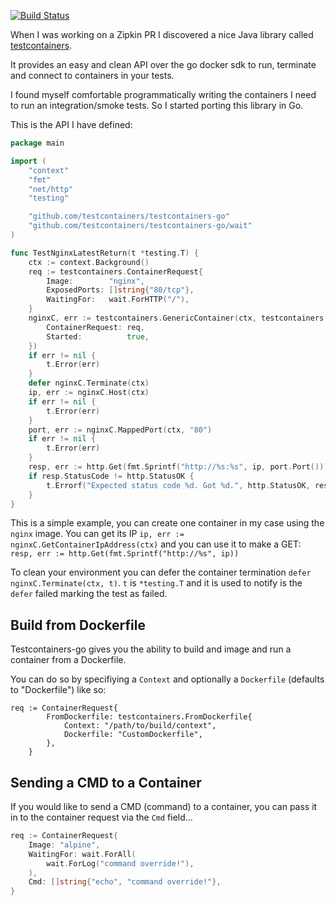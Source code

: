 [![Build Status](https://travis-ci.org/testcontainers/testcontainers-go.svg?branch=master)](https://travis-ci.org/testcontainers/testcontainers-go)

When I was working on a Zipkin PR I discovered a nice Java library called
[testcontainers](https://www.testcontainers.org/).

It provides an easy and clean API over the go docker sdk to run, terminate and
connect to containers in your tests.

I found myself comfortable programmatically writing the containers I need to run
an integration/smoke tests. So I started porting this library in Go.


This is the API I have defined:

```go
package main

import (
	"context"
	"fmt"
	"net/http"
	"testing"

	"github.com/testcontainers/testcontainers-go"
	"github.com/testcontainers/testcontainers-go/wait"
)

func TestNginxLatestReturn(t *testing.T) {
	ctx := context.Background()
	req := testcontainers.ContainerRequest{
		Image:        "nginx",
		ExposedPorts: []string{"80/tcp"},
		WaitingFor:   wait.ForHTTP("/"),
	}
	nginxC, err := testcontainers.GenericContainer(ctx, testcontainers.GenericContainerRequest{
		ContainerRequest: req,
		Started:          true,
	})
	if err != nil {
		t.Error(err)
	}
	defer nginxC.Terminate(ctx)
	ip, err := nginxC.Host(ctx)
	if err != nil {
		t.Error(err)
	}
	port, err := nginxC.MappedPort(ctx, "80")
	if err != nil {
		t.Error(err)
	}
	resp, err := http.Get(fmt.Sprintf("http://%s:%s", ip, port.Port()))
	if resp.StatusCode != http.StatusOK {
		t.Errorf("Expected status code %d. Got %d.", http.StatusOK, resp.StatusCode)
	}
}
```
This is a simple example, you can create one container in my case using the
`nginx` image. You can get its IP `ip, err := nginxC.GetContainerIpAddress(ctx)` and you
can use it to make a GET: `resp, err := http.Get(fmt.Sprintf("http://%s", ip))`

To clean your environment you can defer the container termination `defer
nginxC.Terminate(ctx, t)`. `t` is `*testing.T` and it is used to notify is the
`defer` failed marking the test as failed.


## Build from Dockerfile

Testcontainers-go gives you the ability to build and image and run a container from a Dockerfile.

You can do so by specifiying a `Context` and optionally a `Dockerfile` (defaults to "Dockerfile") like so:

```
req := ContainerRequest{
		FromDockerfile: testcontainers.FromDockerfile{
			Context: "/path/to/build/context",
			Dockerfile: "CustomDockerfile",
		},
	}
```

## Sending a CMD to a Container

If you would like to send a CMD (command) to a container, you can pass it in to the container request via the `Cmd` field...

```go
req := ContainerRequest{
	Image: "alpine",
	WaitingFor: wait.ForAll(
		wait.ForLog("command override!"),
	),
	Cmd: []string{"echo", "command override!"},
}
```
